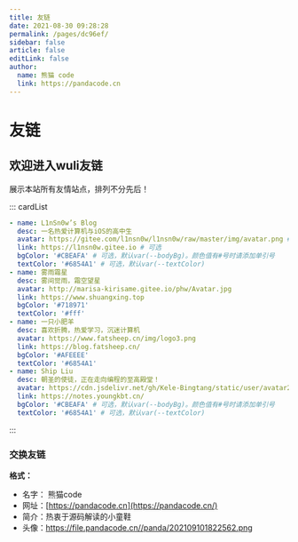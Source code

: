 ```yaml
---
title: 友链
date: 2021-08-30 09:28:28
permalink: /pages/dc96ef/
sidebar: false
article: false
editLink: false
author: 
  name: 熊猫 code
  link: https://pandacode.cn
---
```

# 友链

## 欢迎进入wuli友链

展示本站所有友情站点，排列不分先后！

::: cardList

```yaml
- name: L1nSn0w’s Blog
  desc: 一名热爱计算机与iOS的高中生
  avatar: https://gitee.com/l1nsn0w/l1nsn0w/raw/master/img/avatar.png # 可选
  link: https://l1nsn0w.gitee.io # 可选
  bgColor: '#CBEAFA' # 可选，默认var(--bodyBg)。颜色值有#号时请添加单引号
  textColor: '#6854A1' # 可选，默认var(--textColor)
- name: 雾雨霜星
  desc: 雾间觉雨，霜空望星
  avatar: http://marisa-kirisame.gitee.io/phw/Avatar.jpg
  link: https://www.shuangxing.top
  bgColor: '#718971'
  textColor: '#fff'
- name: 一只小肥羊
  desc: 喜欢折腾，热爱学习，沉迷计算机
  avatar: https://www.fatsheep.cn/img/logo3.png
  link: https://blog.fatsheep.cn/
  bgColor: '#AFEEEE'
  textColor: '#6854A1'
- name: Ship Liu
  desc: 朝圣的使徒，正在走向编程的至高殿堂！
  avatar: https://cdn.jsdelivr.net/gh/Kele-Bingtang/static/user/avatar2.png
  link: https://notes.youngkbt.cn/
  bgColor: '#CBEAFA' # 可选，默认var(--bodyBg)。颜色值有#号时请添加单引号
  textColor: '#6854A1' # 可选，默认var(--textColor)
```

:::

### 交换友链

**格式：**

- 名字： 熊猫code
- 网址：[https://pandacode.cn](https://pandacode.cn/)
- 简介：热衷于源码解读的小童鞋
- 头像：https://file.pandacode.cn//panda/202109101822562.png
